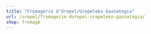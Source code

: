 ```yaml
---
title: "Fromagerie d'Urepel/Urepeleko Gasnategia"
url: /urepel/fromagerie-durepel-urepeleko-gasnategia/
shop: fromage
---
```

